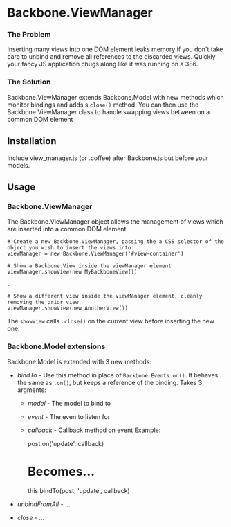 # Backbone.ViewManager
### The Problem
Inserting many views into one DOM element leaks memory if you don't take care to unbind and remove all references to the discarded views. Quickly your fancy JS application chugs along like it was running on a 386.

### The Solution
Backbone.ViewManager extends Backbone.Model with new methods which monitor bindings and adds s `close()` method. You can then use the Backbone.ViewManager class to handle swapping views between on a common DOM element

## Installation
Include view\_manager.js (or .coffee) after Backbone.js but before your models.

## Usage
### Backbone.ViewManager
The Backbone.ViewManager object allows the management of views which are inserted into a common DOM element.

    # Create a new Backbone.ViewManager, passing the a CSS selector of the object you wish to insert the views into:
    viewManager = new Backbone.ViewManager('#view-container')
    
    # Show a Backbone.View inside the viewManager element
    viewManager.showView(new MyBackboneView())

    ...

    # Show a different view inside the viewManager element, cleanly removing the prior view
    viewManager.showView(new AnotherView())

The `showView` calls `.close()` on the current view before inserting the new one.

### Backbone.Model extensions
Backbone.Model is extended with 3 new methods:

* _bindTo_ - Use this method in place of `Backbone.Events.on()`. It behaves the same as `.on()`, but keeps a reference of the binding. Takes 3 argments:
  * _model_ - The model to bind to
  * _event_ - The even to listen for
  * _callback_ - Callback method on event
  Example:
  
    post.on('update', callback)
    # Becomes...
    this.bindTo(post, 'update', callback)

* _unbindFromAll_ - ...
* _close_ - ...
